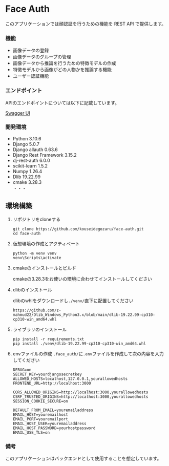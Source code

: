 # Face Auth
このアプリケーションでは顔認証を行うための機能を REST API で提供します。

### 機能
 - 画像データの登録
 - 画像データのグループの管理
 - 画像データから推論を行うための特徴モデルの作成
 - 特徴モデルから画像がどの人物かを推論する機能
 - ユーザー認証機能

### エンドポイント
APIのエンドポイントについては以下に記載しています。

[Swagger UI](https://kouseidegozaru.github.io/face-auth/dist/index.html)


### 開発環境
 - Python 3.10.6
 - Django 5.0.7
 - Django allauth 0.63.6
 - Django Rest Framework 3.15.2
 - dj-rest-auth 6.0.0
 - scikit-learn 1.5.2
 - Numpy 1.26.4
 - Dlib 19.22.99
 - cmake 3.28.3
<br>・・・

## 環境構築
1. リポジトリをcloneする
   ```
   git clone https://github.com/kouseidegozaru/face-auth.git
   cd face-auth
   ```
2. 仮想環境の作成とアクティベート
   ```
   python -m venv venv
   venv\Scripts\activate
   ```
3. cmakeのインストールとビルド

   cmakeの3.28.3をお使いの環境に合わせてインストールしてください

5. dlibのインストール
   
   dlibのwhlをダウンロードし`./venv/`直下に配置してください
   ```
   https://github.com/z-mahmud22/Dlib_Windows_Python3.x/blob/main/dlib-19.22.99-cp310-cp310-win_amd64.whl
   ```

7. ライブラリのインストール
   ```
   pip install -r requirements.txt
   pip install ./venv/dlib-19.22.99-cp310-cp310-win_amd64.whl
   ```

6. envファイルの作成
   `.face_auth/`に`.env`ファイルを作成して次の内容を入力してください
   ```
   DEBUG=on
   SECRET_KEY=yourdjangosecretkey
   ALLOWED_HOSTS=localhost,127.0.0.1,yourallowedhosts
   FRONTEND_URL=http://localhost:3000
   
   CORS_ALLOWED_ORIGINS=http://localhost:3000,yourallowedhosts
   CSRF_TRUSTED_ORIGINS=http://localhost:3000,yourallowedhosts
   SESSION_COOKIE_SECURE=on

   DEFAULT_FROM_EMAIL=youremailaddress
   EMAIL_HOST=youremailhost
   EMAIL_PORT=youremailport
   EMAIL_HOST_USER=youremailaddress
   EMAIL_HOST_PASSWORD=yourhostpassword
   EMAIL_USE_TLS=on
   ```

### 備考
このアプリケーションはバックエンドとして使用することを想定しています。
